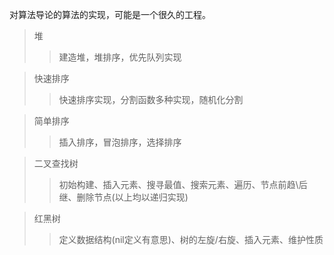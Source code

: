 对算法导论的算法的实现，可能是一个很久的工程。
>堆  
>>建造堆，堆排序，优先队列实现  


>快速排序  
>>快速排序实现，分割函数多种实现，随机化分割  

>简单排序   
>>插入排序，冒泡排序，选择排序   

>二叉查找树  
>>初始构建、插入元素、搜寻最值、搜索元素、遍历、节点前趋\后继、删除节点(以上均以递归实现)   

>红黑树  
>>定义数据结构(nil定义有意思)、树的左旋/右旋、插入元素、维护性质     

